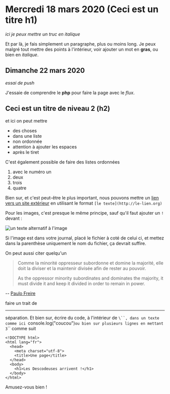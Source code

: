 # Mercredi 18 mars 2020 (Ceci est un titre h1)

_ici je peux mettre un truc en italique_

Et par là, je fais simplement un paragraphe, plus ou moins long. Je peux malgré
tout mettre des points à l'intérieur, voir ajouter un mot en **gras**, ou bien
en _italique_.

## Dimanche 22 mars 2020

_essai de push_

J'essaie de comprendre le **php** pour faire la page avec le _flux_.

## Ceci est un titre de niveau 2 (h2)

et ici on peut mettre

- des choses
- dans une liste
- non ordonnée
- attention à ajouter les espaces
- après le tiret

C'est également possible de faire des listes ordonnées

1. avec le numéro un
2. deux
3. trois
4. quatre

Bien sur, et c'est peut-être le plus important, nous pouvons mettre un [lien
vers un site
extérieur](https://developer.mozilla.org/fr/docs/Web/HTML/Element/a) en
utilisant le format `[le texte](http://le-lien.org)`

Pour les images, c'est presque le même principe, sauf qu'il faut ajouter un `!`
devant :

![un texte alternatif à
l'image](https://www.descodeuses.org/img/logo-descodeuses.701b1e3c.png)

Si l'image est dans votre journal, placé le fichier à coté de celui ci, et
mettez dans la parenthèse uniquement le nom du fichier, ça devrait suffire.


On peut aussi citer quelqu'un

> Comme la minorité oppresseur subordonne et domine la majorité, elle doit la diviser et la maintenir divisée afin de rester au pouvoir.
>
> As the oppressor minority subordinates and dominates the majority, it must divide it and keep it divided in order to remain in power.
>

-- [Paulo Freire](https://en.wikiquote.org/wiki/Paulo_Freire)


faire un trait de

---

séparation. Et bien sur, écrire du code, à l'intérieur de `\``, dans un texte comme ici `console.log("coucou")` ou bien sur plusieurs lignes en mettant 3 `\`` comme suit

```
<!DOCTYPE html>
<html lang="fr">
  <head>
    <meta charset="utf-8">
    <title>Une page</title>
  </head>
  <body>
    <h1>Les Descodeuses arrivent !</h1>
  </body>
</html>
```

Amusez-vous bien !

